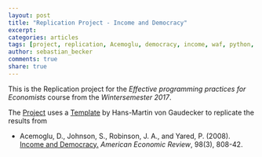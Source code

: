 ```yaml
---
layout: post
title: "Replication Project - Income and Democracy"
excerpt: 
categories: articles
tags: [project, replication, Acemoglu, democracy, income, waf, python, stata]
author: sebastian_becker
comments: true
share: true
---
```


This is the Replication project for the *Effective programming practices for Economists* course from the *Wintersemester 2017*.

The [Project](https://github.com/SeBecker/effective_programming_project) uses a [Template](https://github.com/hmgaudecker/econ-project-templates) by Hans-Martin von Gaudecker to replicate the results from 

* Acemoglu, D., Johnson, S., Robinson, J. A., and Yared, P. (2008). [Income and Democracy.](https://economics.mit.edu/files/9037) *American Economic Review*, 98(3), 808-42.




